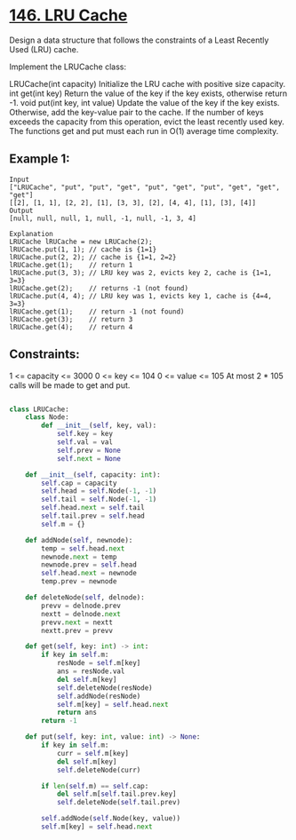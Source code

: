 # [146. LRU Cache](https://leetcode.com/problems/lru-cache/description/)

Design a data structure that follows the constraints of a Least Recently Used (LRU) cache.

Implement the LRUCache class:

LRUCache(int capacity) Initialize the LRU cache with positive size capacity.
int get(int key) Return the value of the key if the key exists, otherwise return -1.
void put(int key, int value) Update the value of the key if the key exists. Otherwise, add the key-value pair to the cache. If the number of keys exceeds the capacity from this operation, evict the least recently used key.
The functions get and put must each run in O(1) average time complexity.

## Example 1:

```
Input
["LRUCache", "put", "put", "get", "put", "get", "put", "get", "get", "get"]
[[2], [1, 1], [2, 2], [1], [3, 3], [2], [4, 4], [1], [3], [4]]
Output
[null, null, null, 1, null, -1, null, -1, 3, 4]

Explanation
LRUCache lRUCache = new LRUCache(2);
lRUCache.put(1, 1); // cache is {1=1}
lRUCache.put(2, 2); // cache is {1=1, 2=2}
lRUCache.get(1);    // return 1
lRUCache.put(3, 3); // LRU key was 2, evicts key 2, cache is {1=1, 3=3}
lRUCache.get(2);    // returns -1 (not found)
lRUCache.put(4, 4); // LRU key was 1, evicts key 1, cache is {4=4, 3=3}
lRUCache.get(1);    // return -1 (not found)
lRUCache.get(3);    // return 3
lRUCache.get(4);    // return 4
```

## Constraints:

1 <= capacity <= 3000
0 <= key <= 104
0 <= value <= 105
At most 2 \* 105 calls will be made to get and put.

```py

class LRUCache:
    class Node:
        def __init__(self, key, val):
            self.key = key
            self.val = val
            self.prev = None
            self.next = None

    def __init__(self, capacity: int):
        self.cap = capacity
        self.head = self.Node(-1, -1)
        self.tail = self.Node(-1, -1)
        self.head.next = self.tail
        self.tail.prev = self.head
        self.m = {}

    def addNode(self, newnode):
        temp = self.head.next
        newnode.next = temp
        newnode.prev = self.head
        self.head.next = newnode
        temp.prev = newnode

    def deleteNode(self, delnode):
        prevv = delnode.prev
        nextt = delnode.next
        prevv.next = nextt
        nextt.prev = prevv

    def get(self, key: int) -> int:
        if key in self.m:
            resNode = self.m[key]
            ans = resNode.val
            del self.m[key]
            self.deleteNode(resNode)
            self.addNode(resNode)
            self.m[key] = self.head.next
            return ans
        return -1

    def put(self, key: int, value: int) -> None:
        if key in self.m:
            curr = self.m[key]
            del self.m[key]
            self.deleteNode(curr)

        if len(self.m) == self.cap:
            del self.m[self.tail.prev.key]
            self.deleteNode(self.tail.prev)

        self.addNode(self.Node(key, value))
        self.m[key] = self.head.next

```
